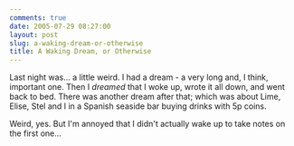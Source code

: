 ```yaml
---
comments: true
date: 2005-07-29 08:27:00
layout: post
slug: a-waking-dream-or-otherwise
title: A Waking Dream, or Otherwise
---
```


Last night was... a little weird.  I had a dream - a very long and, I think, important one.  Then I *dreamed* that I woke up, wrote it all down, and went back to bed.  There was another dream after that; which was about Lime, Elise, Stel and I in a Spanish seaside bar buying drinks with 5p coins.  

Weird, yes.  But I'm annoyed that I didn't actually wake up to take notes on the first one...
